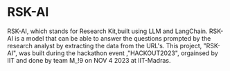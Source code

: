 # RSK-AI
RSK-AI, which stands for Research Kit,built using LLM and LangChain. RSK-AI is a model that can be able to answer the questions prompted by the research analyst by extracting the data from the URL's.
This project, "RSK-AI", was built during the hackathon event ,"HACKOUT2023", orgainsed by IIT and done by team M_!9 on NOV 4 2023 at IIT-Madras.
